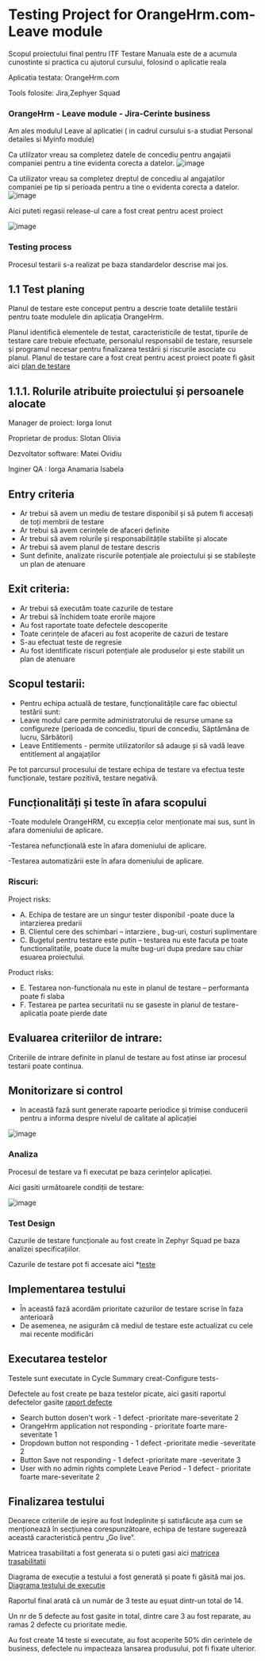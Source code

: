 # Testing Project for OrangeHrm.com- Leave module
Scopul proiectului final pentru ITF Testare Manuala este de a acumula cunostinte si practica cu ajutorul cursului, folosind o aplicatie reala

Aplicatia testata: OrangeHrm.com

Tools folosite: Jira,Zephyer Squad

### OrangeHrm - Leave module - Jira-Cerinte business

Am ales modulul Leave al aplicatiei ( in cadrul cursului s-a studiat Personal detailes si Myinfo module)

Ca utlilzator vreau sa completez datele de concediu pentru angajatii companiei pentru a tine evidenta corecta a datelor.
![image](https://github.com/user-attachments/assets/1c1f4c8e-b567-46ee-9048-03855284f61e)

Ca utilizator vreau sa completez dreptul de concediu al angajatilor companiei pe tip si perioada pentru a tine o evidenta corecta a datelor.
![image](https://github.com/user-attachments/assets/fe9a0dcd-b89a-4e79-9435-c91e9e5ef80d)

Aici puteti regasii release-ul care a fost creat pentru acest proiect

![image](https://github.com/user-attachments/assets/c225a978-da81-4e93-aed6-a2860350150b)

### Testing process

Procesul testarii s-a realizat pe baza standardelor descrise mai jos.

## 1.1 Test planing

Planul de testare este conceput pentru a descrie toate detaliile testării pentru toate modulele din aplicația OrangeHrm.

Planul identifică elementele de testat, caracteristicile de testat, tipurile de testare care trebuie efectuate, personalul responsabil de testare, resursele și programul necesar pentru finalizarea testării și riscurile asociate cu planul. Planul de testare care a fost creat pentru acest proiect poate fi găsit aici [plan de testare](https://github.com/iorgaisabela/Iorga_Isabela_ST6/blob/main/Plan_de_testare_Orangehrm.com_st6)

## 1.1.1. Rolurile atribuite proiectului și persoanele alocate


Manager de proiect: Iorga Ionut

Proprietar de produs: Slotan Olivia

Dezvoltator software: Matei Ovidiu

Inginer QA : Iorga Anamaria Isabela

## Entry criteria 

-	Ar trebui să avem un mediu de testare disponibil și să putem fi accesați de toți membrii de testare
- Ar trebui să avem cerințele de afaceri definite
- Ar trebui să avem rolurile și responsabilitățile stabilite și alocate
- Ar trebui să avem planul de testare descris
- Sunt definite, analizate riscurile potențiale ale proiectului și se stabilește un plan de atenuare

## Exit criteria:
-	Ar trebui să executăm toate cazurile de testare
- Ar trebui să închidem toate erorile majore
- Au fost raportate toate defectele descoperite
- Toate cerințele de afaceri au fost acoperite de cazuri de testare
- S-au efectuat teste de regresie
- Au fost identificate riscuri potențiale ale produselor și este stabilit un plan de atenuare

## Scopul testarii:
- Pentru echipa actuală de testare, funcționalitățile care fac obiectul testării sunt:
- Leave modul care permite administratorului de resurse umane sa configureze (perioada de concediu, tipuri de concediu, Săptămâna de lucru, Sărbători)
-	Leave Entitlements  - permite utilizatorilor să adauge și să vadă leave entitlement al angajaților
  
Pe tot parcursul procesului de testare echipa de testare va efectua teste funcționale, testare pozitivă, testare negativă.

## Funcționalități și teste în afara scopului

-Toate modulele OrangeHRM, cu excepția celor menționate mai sus, sunt în afara domeniului de aplicare.

-Testarea nefuncțională este în afara domeniului de aplicare.

-Testarea automatizării este în afara domeniului de aplicare.


###  Riscuri:
Project risks: 
-	A. Echipa de testare are un singur tester disponibil -poate duce la intarzierea predarii
-	B. Clientul cere des schimbari – intarziere , bug-uri, costuri suplimentare
-	C. Bugetul pentru testare este putin – testarea nu este facuta pe toate functionalitatile, poate duce la multe bug-uri dupa predare sau chiar esuarea proiectului.

Product risks: 

- E. Testarea non-functionala nu este in planul de testare – performanta poate fi slaba 
- F. Testarea pe partea securitatii nu se gaseste in planul de testare- aplicatia poate pierde date

## Evaluarea criteriilor de intrare:

 Criteriile de intrare definite in planul de testare au fost atinse iar procesul testarii poate continua.

 ## Monitorizare si control

 - In această fază sunt generate rapoarte periodice și trimise conducerii pentru a informa despre nivelul de calitate al aplicației
   
![image](https://github.com/user-attachments/assets/40baa5a5-414c-4e9f-b642-974c2892d976)

### Analiza 

Procesul de testare va fi executat pe baza cerințelor aplicației.

Aici gasiti următoarele condiții de testare:

![image](https://github.com/user-attachments/assets/99ca42e6-bb74-4d75-9666-7223f9e25aff)


### Test Design

Cazurile de testare funcționale au fost create în Zephyr Squad pe baza analizei specificațiilor.

Cazurile de testare pot fi accesate aici *[teste](https://github.com/iorgaisabela/Iorga_Isabela_ST6/blob/main/Teste_jira.csv)

## Implementarea testului
- În această fază acordăm prioritate cazurilor de testare scrise în faza anterioară
- De asemenea, ne asigurăm că mediul de testare este actualizat cu cele mai recente modificări

## Executarea testelor
Testele sunt executate in Cycle Summary creat-Configure tests-

Defectele au fost create pe baza testelor picate, aici gasiti raportul defectelor gasite [raport defecte](https://github.com/iorgaisabela/Iorga_Isabela_ST6/blob/main/Raport_defecte_oranghrm_st6.csv)
- Search button dosen't work - 1 defect -prioritate mare-severitate 2
- OrangeHrm application not responding - prioritate foarte mare-severitate 1
- Dropdown button not responding - 1 defect -prioritate medie -severitate 2
- Button Save not responding - 1 defect -prioritate mare -severitate 3
- User with no admin rights complete Leave Period - 1 defect - prioritate foarte mare-severitate 2


## Finalizarea testului
Deoarece criteriile de ieșire au fost îndeplinite și satisfăcute așa cum se menționează în secțiunea corespunzătoare, echipa de testare sugerează această caracteristică pentru „Go live”.

Matricea trasabilitati a fost generata si o puteti gasi aici [matricea trasabilitatii](https://github.com/iorgaisabela/Iorga_Isabela_ST6/blob/main/Matricea%20trasabilitatii_Orangehrm_ST6.csv)

Diagrama de execuție a testului a fost generată și poate fi găsită mai jos. [Diagrama testului de executie](https://itfclasses.atlassian.net/jira/dashboards/10510?maximized=10948)



Raportul final arată că un număr de 3 teste au eșuat dintr-un total de 14.

Un nr de 5 defecte au fost gasite in total, dintre care 3 au fost reparate, au ramas 2 defecte cu prioritate medie.

Au fost create 14 teste si executate, au fost acoperite 50% din cerintele de business, defectele nu impacteaza lansarea produsului, pot fi fixate ulterior.



